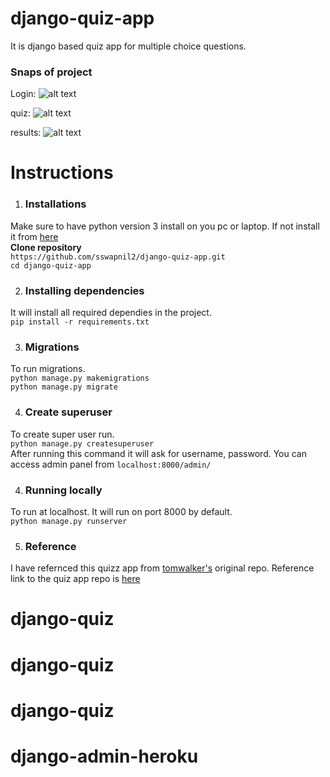 # django-quiz-app
It is django based quiz app for multiple choice questions.


### Snaps of project 
  Login:
  ![alt text](https://github.com/sswapnil2/django-quiz-app/blob/master/screenshots/login.png "login page")
  <br>
  
  quiz:
  ![alt text](https://github.com/sswapnil2/django-quiz-app/blob/master/screenshots/quiz_page.png  "quiz page")
  <br>
  
  results:
  ![alt text](https://github.com/sswapnil2/django-quiz-app/blob/master/screenshots/results.png "results")
  <br>
  
# Instructions 

1) ### Installations
  Make sure to have python version 3 install on you pc or laptop. 
  If not install it from [here](https://www.python.org) <br>
  **Clone repository** <br>
  `https://github.com/sswapnil2/django-quiz-app.git`<br>
  `cd django-quiz-app`
  
2) ### Installing dependencies 
  It will install all required dependies in the project.<br>
  `pip install -r requirements.txt`
  
3) ### Migrations 
  To run migrations. <br>
  `python manage.py makemigrations`<br>
  `python manage.py migrate`
  
4) ### Create superuser
  To create super user run. <br>
  `python manage.py createsuperuser` <br>
  After running this command it will ask for username, password.
  You can access admin panel from `localhost:8000/admin/`

4) ### Running locally
  To run at localhost. It will run on port 8000 by default.<br>
  `python manage.py runserver` 
 
5) ### Reference
  I have refernced this quizz app from [tomwalker's](https://github.com/tomwalker) original repo. 
  Reference link to the quiz app repo is [here](https://github.com/tomwalker/django_quiz)
  
# django-quiz
# django-quiz
# django-quiz
# django-admin-heroku
